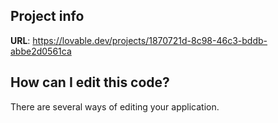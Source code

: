 ## Project info

**URL**: https://lovable.dev/projects/1870721d-8c98-46c3-bddb-abbe2d0561ca

## How can I edit this code?

There are several ways of editing your application.

